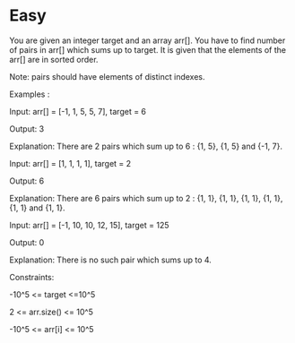 # Easy

You are given an integer target and an array arr[]. You have to find number of pairs in arr[] which sums up to target. It is given that the elements of the arr[] are in sorted order.

Note: pairs should have elements of distinct indexes. 

Examples :

Input: arr[] = [-1, 1, 5, 5, 7], target = 6

Output: 3

Explanation: There are 2 pairs which sum up to 6 : {1, 5}, {1, 5} and {-1, 7}.

Input: arr[] = [1, 1, 1, 1], target = 2

Output: 6

Explanation: There are 6 pairs which sum up to 2 : {1, 1}, {1, 1}, {1, 1}, {1, 1}, {1, 1} and {1, 1}.

Input: arr[] = [-1, 10, 10, 12, 15], target = 125

Output: 0

Explanation: There is no such pair which sums up to 4.


Constraints:

-10^5 <= target <=10^5

2 <= arr.size() <= 10^5

-10^5 <= arr[i] <= 10^5
